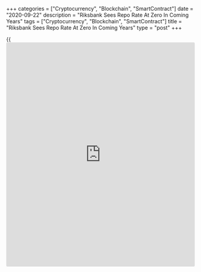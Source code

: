 +++
categories = ["Cryptocurrency", "Blockchain", "SmartContract"]
date = "2020-09-22"
description = "Riksbank Sees Repo Rate At Zero In Coming Years"
tags = ["Cryptocurrency", "Blockchain", "SmartContract"]
title = "Riksbank Sees Repo Rate At Zero In Coming Years"
type = "post"
+++

{{<iframe id="large-banner" src="https://www.bounty.group/#slide=14.0" width="100%" height="600" scrolling="no" style="border: 0px solid rgb(216, 221, 230); border-radius: 3px;">}}

Sweden's central bank left its key interest rate unchanged at zero and
maintained asset purchases and liquidity provisions, and reiterated that
the rate will remain at the current level in the coming years in the
backdrop of the high uncertainty surrounding the economic outlook due to
the [coronavirus][1] pandemic.  
  
The repo rate has been at zero since January when it was hiked by 25
basis points. The bank left the rate steady for a fifth straight
session.  
  
The latest projections from the bank showed the repo rate remaining at
zero through the third quarter of 2023.  
  
"The Executive Board assesses that the combination of measures taken by
the Riksbank during the spring and summer is the most effective way of
achieving this," the central bank said in a statement.

"The Riksbank will therefore continue to make asset purchases and offer
liquidity within all of the programmes launched so far this year."

The central bank said there is a need for extensive economic [policy](https://www.fintechee.com/policy/)
support, both fiscal and monetary, over a long period of time.  
  
Policymakers are constantly evaluating the combination of appropriate
monetary [policy](https://www.fintechee.com/policy/) measures constantly and will be adjusted to economic
developments.

The bank said it is prepared to continue the use of the tools at its
disposal to provide support to the [economy][2] and inflation.  
  
The repo rate can also be cut if this is assessed to be an effective
measure, particularly if confidence in the inflation target were to be
threatened, the Riksbank said.  
  
The benchmark rate was last reduced in February 2016, by 15 basis points
to -0.50 percent.  
  
Currently, the deposit rate is at -0.10 percent and the lending rate is
at 0.10 percent.  
  
While the Swedish economy has begun to recovery from the Covid-19
induced slump, the path is long and fraught with uncertainty, the bank
noted.  
  
In its latest projections, the bank expects the economy to shrink 3.6
percent this year versus 4.5 percent predicted earlier. Next year, GDP
is forecast to grow 3.7 percent versus 3.6 percent seen earlier.  
  
However, the growth outlook for 2022 was cut to 3.7 percent from 4.1
percent.  
The projections showed inflation, both headline and CPIF, remaining
below the 2 percent target through 2022.

For comments and feedback [contact](https://www.playgroundfx.com/contact/): editorial@rtt[news](https://www.letsplayfx.com/blog/forex-news-website/).com

[Economic News][2]

 **What parts of the world are seeing the best (and worst) economic
performances lately? Click[here][3] to check out our [Econ Scorecard][3]
and find out! See up-to-the-moment [ranking](https://www.playgroundfx.com/blog/crypto-exchange-ranking/)s for the best and worst
performers in [GDP][4], [unemployment rate][5], [inflation][6] and much
more.**

   1. www.rtt[news](https://www.letsplayfx.com/blog/forex-news-website/).com/list/coronavirus.aspx
   2. www.rtt[news](https://www.letsplayfx.com/blog/forex-news-website/).com/Content/EconomicNews.aspx
   3. www.rtt[news](https://www.letsplayfx.com/blog/forex-news-website/).com/economic-scorecard/world-rank/industrial-production/highest-performance.aspx
   4. www.rtt[news](https://www.letsplayfx.com/blog/forex-news-website/).com/economic-scorecard/world-rank/GDP/highest-performance.aspx
   5. www.rtt[news](https://www.letsplayfx.com/blog/forex-news-website/).com/economic-scorecard/world-rank/unemployment-rate/lowest-performance.aspx
   6. www.rtt[news](https://www.letsplayfx.com/blog/forex-news-website/).com/economic-scorecard/world-rank/CPI/highest-performance.aspx